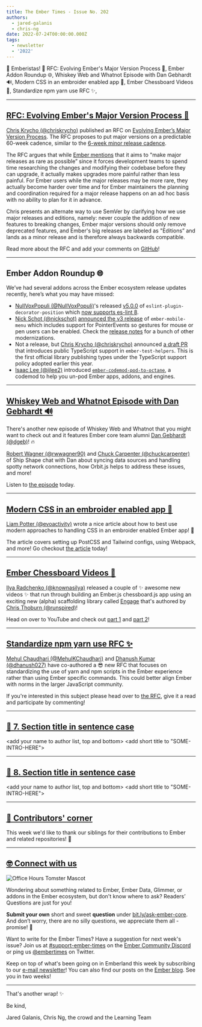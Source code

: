 ```yaml
---
title: The Ember Times - Issue No. 202
authors:
  - jared-galanis
  - chris-ng
date: 2022-07-24T00:00:00.000Z
tags:
  - newsletter
  - '2022'
---
```


👋 Emberistas! 🐹
RFC: Evolving Ember's Major Version Process 🌲,
Ember Addon Roundup 🌐,
Whiskey Web and Whatnot Episode with Dan Gebhardt 🔊,
Modern CSS in an embroider enabled app 📖,
Ember Chessboard Videos 📼,
Standardize npm yarn use RFC ✨,

---

## [RFC: Evolving Ember's Major Version Process 🌲](https://github.com/emberjs/rfcs/pull/830)

[Chris Krycho (@chriskrycho)](https://github.com/chriskrycho) published an RFC on [Evolving Ember’s Major Version Process](https://github.com/emberjs/rfcs/pull/830). The RFC proposes to put major versions on a predictable 60-week cadence, similar to the [6-week minor release cadence](https://emberjs.com/releases/).

The RFC argues that while [Ember mentions](https://emberjs.com/releases/) that it aims to "make major releases as rare as possible” since it forces development teams to spend time researching the changes and modifying their codebase before they can upgrade, it actually makes upgrades more painful rather than less painful. For Ember users while the major releases may be more rare, they actually become harder over time and for Ember maintainers the planning and coordination required for a major release happens on an ad hoc basis with no ability to plan for it in advance.

Chris presents an alternate way to use SemVer by clarifying how we use major releases and editions, namely: never couple the addition of new features to breaking changes, Ember major versions should only remove deprecated features, and Ember's big releases are labeled as "Editions” and lands as a minor release and is therefore always backwards compatible.

Read more about the RFC and add your comments on [GitHub](https://github.com/emberjs/rfcs/pull/830)!

---

## Ember Addon Roundup 🌐

We’ve had several addons across the Ember ecosystem release updates recently, here’s what you may have missed:

- [NullVoxPopuli (@NullVoxPopuli)](https://github.com/NullVoxPopuli)'s released [v5.0.0](https://github.com/NullVoxPopuli/eslint-plugin-decorator-position/blob/main/CHANGELOG.md#500-2022-07-15) of `eslint-plugin-decorator-position` which [now supports es-lint 8](https://twitter.com/nullvoxpopuli/status/1547769958230155269).
- [Nick Schot (@nickschot)](https://github.com/nickschot) [announced the v3 release](https://twitter.com/nickschot/status/1550438922882371584) of `ember-mobile-menu` which includes support for PointerEvents so gestures for mouse or pen users can be enabled. Check the [release notes](https://github.com/nickschot/ember-mobile-menu/releases/tag/v3.0.0) for a bunch of other modernizations.
- Not a release, but [Chris Krycho (@chriskrycho)](https://github.com/chriskrycho) announced [a draft PR](https://github.com/emberjs/ember-test-helpers/pull/1234) that introduces public TypeScript support in `ember-test-helpers`. This is the first official library publishing types under the TypeScript support policy adopted earlier this year.
- [Isaac Lee (@ijlee2)](https://github.com/ijlee2/) introduced [`ember-codemod-pod-to-octane`](https://github.com/ijlee2/ember-codemod-pod-to-octane), a codemod to help you un-pod Ember apps, addons, and engines.

---

## [Whiskey Web and Whatnot Episode with Dan Gebhardt 🔊](https://twitter.com/shipshapecode/status/1547916152055091208)

<!--alex ignore alumnae-alumni-->
There's another new episode of Whiskey Web and Whatnot that you might want to check out and it features Ember core team alumni [Dan Gebhardt (@dgeb)](https://github.com/dgeb)! 🔥

[Robert Wagner (@rwwagner90)](https://github.com/rwwagner90) and [Chuck Carpenter (@chuckcarpenter)](https://github.com/chuckcarpenter) of Ship Shape chat with Dan about syncing data sources and handling spotty network connections, how Orbit.js helps to address these issues, and more!

Listen to [the episode](https://www.whiskeywebandwhatnot.fm/developing-orbit-and-the-future-of-cross-framework-solutions-with-dan-gebhardt/) today.

---

## [Modern CSS in an embroider enabled app 📖](https://twitter.com/evo1/status/1547312309185511426)

[Liam Potter (@evoactivity)](https://github.com/evoactivity) wrote a nice article about how to best use modern approaches to handling CSS in an embroider enabled Ember app! 🙌

The article covers setting up PostCSS and Tailwind configs, using Webpack, and more! Go checkout [the article](https://github.com/evoactivity/ember-modern-css/blob/main/README.md) today!

---

## [Ember Chessboard Videos 📼](https://twitter.com/knownasilya/status/1545585741073420288)

[Ilya Radchenko (@knownasilya)](https://github.com/knownasilya) released a couple of ✨ awesome new videos ✨ that run through building an Ember.js chessboard.js app using an exciting new (alpha) scaffolding library called [Engage](https://github.com/warp-drive-engineering/engage) that's authored by [Chris Thoburn (@runspired)](https://github.com/runspired)!

Head on over to YouTube and check out [part 1](https://www.youtube.com/watch?v=4Yt98vPyfv4) and [part 2](https://www.youtube.com/watch?v=WLGwOKD9PXo)!

---

## [Standardize npm yarn use RFC ✨](https://github.com/emberjs/rfcs/pull/831)

[Mehul Chaudhari (@MehulKChaudhari)](https://github.com/MehulKChaudhari) and [Dhanush Kumar
 (@dhanush027)](https://github.com/dhanush027) have co-authored a 😎 new RFC that focuses on standardizing the use of yarn and npm scripts in the Ember experience rather than using Ember specific commands. This could better align Ember with norms in the larger JavaScript community.

 If you're interested in this subject please head over to [the RFC](https://github.com/emberjs/rfcs/pull/831), give it a read and participate by commenting!

---

## [🐹 7. Section title in sentence case](section-url)

<change section title emoji>
<consider adding some bold to your paragraph>
<add the contributor in the post in format "FirstName LastName (@githubUserName)" linked to their GitHub account>
<please include link to external article/repo/etc in paragraph / body text, not just header title above>

<add your name to author list, top and bottom>
<add short title to "SOME-INTRO-HERE">

---

## [🐹 8. Section title in sentence case](section-url)

<change section title emoji>
<consider adding some bold to your paragraph>
<add the contributor in the post in format "FirstName LastName (@githubUserName)" linked to their GitHub account>
<please include link to external article/repo/etc in paragraph / body text, not just header title above>

<add your name to author list, top and bottom>
<add short title to "SOME-INTRO-HERE">

---

## [👏 Contributors' corner](https://guides.emberjs.com/release/contributing/repositories/)

<p>This week we'd like to thank our siblings for their contributions to Ember and related repositories! 💖</p>

---

## [🤓 Connect with us](https://docs.google.com/forms/d/e/1FAIpQLScqu7Lw_9cIkRtAiXKitgkAo4xX_pV1pdCfMJgIr6Py1V-9Og/viewform)

<div class="blog-row">
  <img class="float-right small transparent padded" alt="Office Hours Tomster Mascot" title="Readers' Questions" src="/images/tomsters/officehours.png" />

  <p>Wondering about something related to Ember, Ember Data, Glimmer, or addons in the Ember ecosystem, but don't know where to ask? Readers’ Questions are just for you!</p>

  <p><strong>Submit your own</strong> short and sweet <strong>question</strong> under <a href="https://bit.ly/ask-ember-core" target="rq">bit.ly/ask-ember-core</a>. And don’t worry, there are no silly questions, we appreciate them all - promise! 🤞</p>

  <p>Want to write for the Ember Times? Have a suggestion for next week's issue? Join us at <a href="https://discordapp.com/channels/480462759797063690/485450546887786506">#support-ember-times</a> on the <a href="https://discord.gg/emberjs">Ember Community Discord</a> or ping us <a href="https://twitter.com/embertimes">@embertimes</a> on Twitter.</p>

  <p>Keep on top of what's been going on in Emberland this week by subscribing to our <a href="https://embertimes.substack.com/">e-mail newsletter</a>! You can also find our posts on the <a href="https://blog.emberjs.com/tag/newsletter">Ember blog</a>. See you in two weeks!</p>
</div>

---

That's another wrap! ✨

Be kind,

Jared Galanis, Chris Ng, the crowd and the Learning Team
